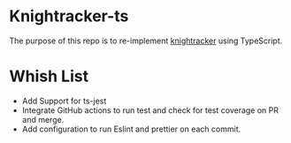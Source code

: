 # Knightracker-ts
The purpose of this repo is to re-implement [knightracker](https://github.com/knightSarai/weight-tracker-frontend) using TypeScript.
# Whish List
- Add Support for ts-jest
- Integrate GitHub actions to run test and check for test coverage on PR and merge.
- Add configuration to run Eslint and prettier on each commit.
